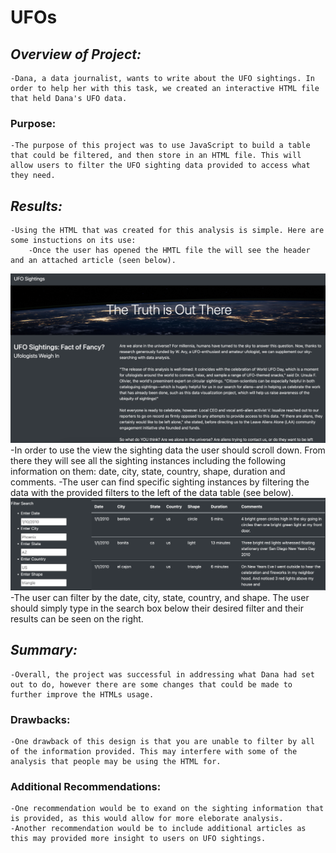 # **UFOs**

## *Overview of Project:*
    -Dana, a data journalist, wants to write about the UFO sightings. In order to help her with this task, we created an interactive HTML file that held Dana's UFO data.
### Purpose:
    -The purpose of this project was to use JavaScript to build a table that could be filtered, and then store in an HTML file. This will allow users to filter the UFO sighting data provided to access what they need.
    
## *Results:*
    -Using the HTML that was created for this analysis is simple. Here are some instuctions on its use:
        -Once the user has opened the HMTL file the will see the header and an attached article (seen below).
![Opening Page](/static/images/opening_page.png)
        -In order to use the view the sighting data the user should scroll down. From there they will see all the sighting instances including the following information on them: date, city, state, country, shape, duration and comments.
        -The user can find specific sighting instances by filtering the data with the provided filters to the left of the data table (see below).
![Filters](/static/images/filters.png)
        -The user can filter by the date, city, state, country, and shape. The user should simply type in the search box below their desired filter and their results can be seen on the right.
## *Summary:*
    -Overall, the project was successful in addressing what Dana had set out to do, however there are some changes that could be made to further improve the HTMLs usage.

### Drawbacks:
    -One drawback of this design is that you are unable to filter by all of the information provided. This may interfere with some of the analysis that people may be using the HTML for.
    
### Additional Recommendations:
    -One recommendation would be to exand on the sighting information that is provided, as this would allow for more eleborate analysis.
    -Another recommendation would be to include additional articles as this may provided more insight to users on UFO sightings.
